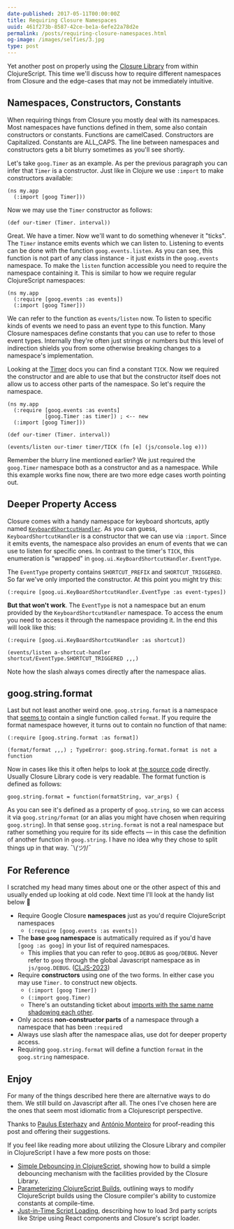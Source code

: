 ```yaml
---
date-published: 2017-05-11T00:00:00Z
title: Requiring Closure Namespaces
uuid: 461f273b-8587-42ce-be1a-6efe22a78d2e
permalink: /posts/requiring-closure-namespaces.html
og-image: /images/selfies/3.jpg
type: post
---
```


Yet another post on properly using
the [Closure Library](https://developers.google.com/closure/library/)
from within ClojureScript. This time we'll discuss how to require
different namespaces from Closure and the edge-cases that may not
be immediately intuitive.

## Namespaces, Constructors, Constants

When requiring things from Closure you mostly deal with its namespaces.
Most namespaces have functions defined in them, some also contain constructors or constants.
Functions are camelCased. Constructors are Capitalized. Constants are ALL_CAPS.
The line between namespaces and constructors gets a bit blurry sometimes as you'll see shortly.

Let's take `goog.Timer` as an example. As per the previous paragraph you can infer that `Timer`
is a constructor. Just like in Clojure we use `:import` to make constructors available:

```
(ns my.app
  (:import [goog Timer]))
```

Now we may use the `Timer` constructor as follows:

```
(def our-timer (Timer. interval))
```

Great. We have a timer. Now we'll want to do something whenever it
"ticks". The `Timer` instance emits events which we can listen
to. Listening to events can be done with the function
`goog.events.listen`. As you can see, this function is not part of any
class instance - it just exists in the `goog.events` namespace.
To make the `listen` function accessible you need to require the
namespace containing it. This is similar to how we require regular
ClojureScript namespaces:

```
(ns my.app
  (:require [goog.events :as events])
  (:import [goog Timer]))
```

We can refer to the function as `events/listen` now. To listen to
specific kinds of events we need to pass an event type to this function. Many
Closure namespaces define constants that you can use to refer to
those event types. Internally they're often just strings or numbers but
this level of indirection shields you from some otherwise breaking changes to
a namespace's implementation.

Looking at the [Timer](https://google.github.io/closure-library/api/goog.Timer.html)
docs you can find a constant `TICK`. Now we required the constructor
and are able to use that but the constructor itself does not allow us
to access other parts of the namespace. So let's require the namespace.

```
(ns my.app
  (:require [goog.events :as events]
            [goog.Timer :as timer]) ; <-- new
  (:import [goog Timer]))

(def our-timer (Timer. interval))

(events/listen our-timer timer/TICK (fn [e] (js/console.log e)))
```

Remember the blurry line mentioned earlier? We just required the `goog.Timer` namespace
both as a constructor and as a namespace. While this example works
fine now, there are two more edge cases worth pointing out.

## Deeper Property Access

Closure comes with a handy namespace for keyboard shortcuts, aptly named [`KeyboardShortcutHandler`](https://google.github.io/closure-library/api/goog.ui.KeyboardShortcutHandler.html).
As you can guess, `KeyboardShortcutHandler` is a constructor that we can use via `:import`.
Since it emits events, the namespace also provides an enum of events that we can use to listen for specific ones.
In contrast to the timer's `TICK`, this enumeration is "wrapped" in `goog.ui.KeyBoardShortcutHandler.EventType`.

The `EventType` property contains `SHORTCUT_PREFIX` and `SHORTCUT_TRIGGERED`. So far we've only imported the constructor.
At this point you might try this:

```
(:require [goog.ui.KeyBoardShortcutHandler.EventType :as event-types])
```

**But that won't work**. The `EventType` is not a namespace but an enum provided by
the `KeyboardShortcutHandler` namespace. To access the enum you need to access it through the
namespace providing it. In the end this will look like this:

```
(:require [goog.ui.KeyBoardShortcutHandler :as shortcut])

(events/listen a-shortcut-handler shortcut/EventType.SHORTCUT_TRIGGERED ,,,)
```

Note how the slash always comes directly after the namespace alias.

## goog.string.format

Last but not least another weird one. `goog.string.format` is a namespace
that
[seems to](https://google.github.io/closure-library/api/goog.string.format.html) contain
a single function called `format`. If you require the format namespace
however, it turns out to contain no function of that name:

```
(:require [goog.string.format :as format])

(format/format ,,,) ; TypeError: goog.string.format.format is not a function
```

Now in cases like this it often helps to look at [the source code](https://github.com/google/closure-library/blob/master/closure/goog/string/stringformat.js)
directly. Usually Closure Library code is very readable. The format function is defined as follows:

```
goog.string.format = function(formatString, var_args) {
```

As you can see it's defined as a property of `goog.string`, so we can
access it via `goog.string/format` (or an alias you might have chosen
when requiring `goog.string`).  In that sense `goog.string.format` is
not a real namespace but rather something you require for its side
effects — in this case the definition of another function in `goog.string`.
I have no idea why they chose to split things up in that way.
¯\\_(ツ)_/¯

## For Reference

I scratched my head many times about one or the other aspect of this
and usually ended up looking at old code. Next time I'll look at the handy list below 🙂

- Require Google Closure **namespaces** just as you'd require ClojureScript namespaces
    - `(:require [goog.events :as events])`
- The **base `goog` namespace** is autmatically required as if you'd have
  `[goog :as goog]` in your list of required namespaces.
    - This implies that you can refer to `goog.DEBUG` as `goog/DEBUG`. Never refer to `goog` through the global Javascript namespace as in `js/goog.DEBUG`. ([CLJS-2023](https://dev.clojure.org/jira/browse/CLJS-2023))
- Require **constructors** using one of the two forms. In either case you may use `Timer.` to construct new objects.
    - `(:import [goog Timer])`
    - `(:import goog.Timer)`
    - There's an outstanding ticket about [imports with the same name shadowing each other](https://dev.clojure.org/jira/browse/CLJS-1734).
- Only access **non-constructor parts** of a namespace through a namespace that has been `:require`d
- Always use slash after the namespace alias, use dot for deeper property access.
- Requiring `goog.string.format` will define a function `format` in the `goog.string` namespace.

## Enjoy

For many of the things described here there are alternative ways to do
them. We still build on Javascript after all. The ones I've chosen here are the ones
that seem most idiomatic from a Clojurescript perspective.

Thanks to [Paulus Esterhazy](https://twitter.com/pesterhazy) and [António Monteiro](https://twitter.com/anmonteiro90) for proof-reading this post and offering their suggestions.

If you feel like reading more about utilizing the Closure Library and
compiler in ClojureScript I have a few more posts on those:

- [Simple Debouncing in ClojureScript](/posts/simple-debouncing-in-clojurescript.html), showing how to build a simple debouncing mechanism with the facilities provided by the Closure Library.
- [Parameterizing ClojureScript Builds](/posts/parameterizing-clojurescript-builds.html), outlining ways to modify ClojureScript builds using the Closure compiler's ability to customize constants at compile-time.
- [Just-in-Time Script Loading](/posts/just-in-time-script-loading-with-react-and-clojuresript.html), describing how to load 3rd party scripts like Stripe using React components and Closure's script loader.
